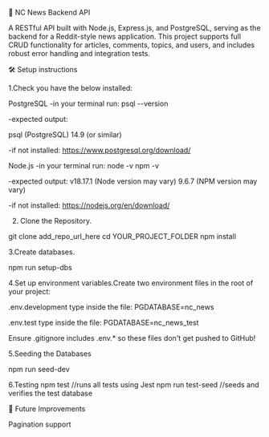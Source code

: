 📰 NC News Backend API

A RESTful API built with Node.js, Express.js, and PostgreSQL, serving as the backend for a Reddit-style news application. 
This project supports full CRUD functionality for articles, comments, topics, and users, and includes robust error handling and integration tests.

 
 
🛠️ Setup instructions

1.Check you have the below installed:

PostgreSQL 
-in your terminal run:
psql --version

-expected output:

psql (PostgreSQL) 14.9 (or similar)

-if not installed:
https://www.postgresql.org/download/


Node.js
-in your terminal run:
node -v
npm -v

-expected output:
v18.17.1  (Node version may vary)
9.6.7     (NPM version may vary)

-if not installed:
https://nodejs.org/en/download/

2. Clone the Repository.

git clone add_repo_url_here
cd YOUR_PROJECT_FOLDER
npm install

3.Create databases.

npm run setup-dbs

4.Set up environment variables.Create two environment files in the root of your project:

.env.development
type inside the file: PGDATABASE=nc_news

.env.test
type inside the file: PGDATABASE=nc_news_test

Ensure .gitignore includes .env.* so these files don't get pushed to GitHub!

5.Seeding the Databases

npm run seed-dev


6.Testing
npm test               //runs all tests using Jest
npm run test-seed     //seeds and verifies the test database



📌 Future Improvements


Pagination support

